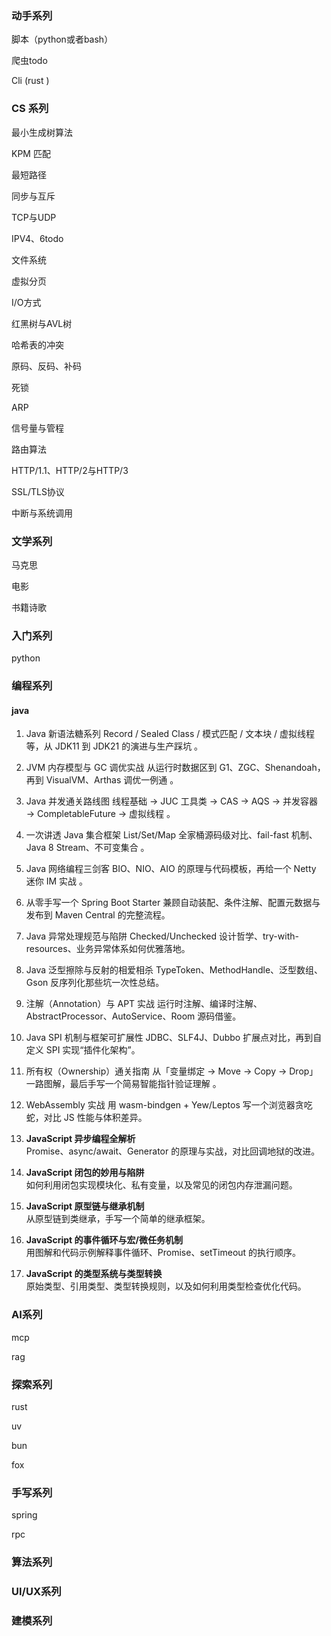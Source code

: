 ### 动手系列 

脚本（python或者bash）

爬虫todo

Cli (rust )



### CS 系列

最小生成树算法

KPM 匹配

最短路径

同步与互斥

TCP与UDP

IPV4、6todo

文件系统

虚拟分页

I/O方式

红黑树与AVL树

哈希表的冲突

原码、反码、补码

死锁

ARP

信号量与管程

路由算法

HTTP/1.1、HTTP/2与HTTP/3

SSL/TLS协议

中断与系统调用



### 文学系列

马克思

电影

书籍诗歌



### 入门系列

python



### 编程系列

#### java

1. Java 新语法糖系列
   Record / Sealed Class / 模式匹配 / 文本块 / 虚拟线程等，从 JDK11 到 JDK21 的演进与生产踩坑 。
2. JVM 内存模型与 GC 调优实战
   从运行时数据区到 G1、ZGC、Shenandoah，再到 VisualVM、Arthas 调优一例通 。
3. Java 并发通关路线图
   线程基础 → JUC 工具类 → CAS → AQS → 并发容器 → CompletableFuture → 虚拟线程 。
4. 一次讲透 Java 集合框架
   List/Set/Map 全家桶源码级对比、fail-fast 机制、Java 8 Stream、不可变集合 。
5. Java 网络编程三剑客
   BIO、NIO、AIO 的原理与代码模板，再给一个 Netty 迷你 IM 实战 。
6. 从零手写一个 Spring Boot Starter
   兼顾自动装配、条件注解、配置元数据与发布到 Maven Central 的完整流程。
7. Java 异常处理规范与陷阱
   Checked/Unchecked 设计哲学、try-with-resources、业务异常体系如何优雅落地。
8. Java 泛型擦除与反射的相爱相杀
   TypeToken、MethodHandle、泛型数组、Gson 反序列化那些坑一次性总结。
9. 注解（Annotation）与 APT 实战
   运行时注解、编译时注解、AbstractProcessor、AutoService、Room 源码借鉴。
10. Java SPI 机制与框架可扩展性
    JDBC、SLF4J、Dubbo 扩展点对比，再到自定义 SPI 实现“插件化架构”。



1. 所有权（Ownership）通关指南
   从「变量绑定 → Move → Copy → Drop」一路图解，最后手写一个简易智能指针验证理解 。
2. WebAssembly 实战
   用 wasm-bindgen + Yew/Leptos 写一个浏览器贪吃蛇，对比 JS 性能与体积差异。



1. **JavaScript 异步编程全解析**  
   Promise、async/await、Generator 的原理与实战，对比回调地狱的改进。
2. **JavaScript 闭包的妙用与陷阱**  
   如何利用闭包实现模块化、私有变量，以及常见的闭包内存泄漏问题。
3. **JavaScript 原型链与继承机制**  
   从原型链到类继承，手写一个简单的继承框架。
4. **JavaScript 的事件循环与宏/微任务机制**  
   用图解和代码示例解释事件循环、Promise、setTimeout 的执行顺序。
5. **JavaScript 的类型系统与类型转换**  
   原始类型、引用类型、类型转换规则，以及如何利用类型检查优化代码。







### AI系列 

mcp

rag

### 探索系列

rust

uv

bun

fox



### 手写系列

spring

rpc



### 算法系列

### UI/UX系列

### 建模系列
